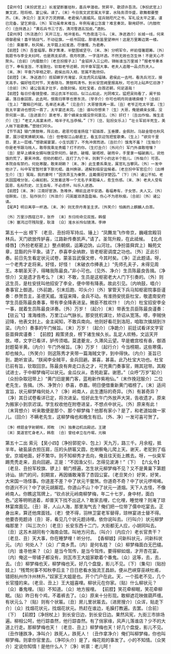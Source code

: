 <!-- { "loadSidebar": true } -->
    【梁州令】〔末扮武官上〕长淮望断塞垣秋，喜兵甲潜收。贺昇平、歌颂许吾流。〔净扮武官上〕兼文武，陪将相，宴公侯。请了。〔末〕今日我文武官属太平宴，水陆务须华盛，歌舞都要整齐。〔末、净见介〕圣天子万灵拥辅，老君侯八面威风。寇兵销咫尺之书，军礼设太平之宴。谨已完备，望乞俯容。〔外〕军功虽卑末难当，年例有诸公怎废？难言奏凯，聊用舒怀。〔内鼓吹介〕〔丑持酒上〕“黄石兵书三寸舌，清河雪酒五加皮。”酒到。
    【梁州序】〔外浇酒介〕天开江左，地冲淮右。气色夜连刁斗。〔末、净进酒介〕长城一线，何来得御君侯！喜平销战气，不动征旗，一纸书回寇。那堪羌笛里望神州！这是万里筹边第一楼。〔合〕乘塞草，秋风候，太平筵上如淮酒，尽慷慨，为君寿。
    【前腔】〔外〕吾皇福厚。群才策凑，半壁围城坚守。〔末、净〕分明军令，杯前借箸题筹。〔外〕我题书与李全夫妇呵，也是燕支却虏，夜月吹篪，一字连环透。不然无效也怎生休！不是天心不聚头。〔合前〕〔内擂鼓介〕〔老旦扮报子上〕“金貂并入三公府。锦帐谁当万里城？”报老爷奏本已下，奉有圣旨，不准致仕。钦取老爷还朝，同平章军国大事。老夫人追赠一品贞烈夫人。〔末、净〕平章乃宰相之职，君侯出将入相，官属不胜欣仰。
    【前腔】〔末、净送酒介〕揽貂蝉岁月淹留，庆龙虎风云辐辏。君侯此一去呵，看洗兵河汉，接天高手。偏好桂花时节，天香随马，箫鼓鸣清书。到长安宫阙里报高秋，可也河上砧声忆旧游？〔合前〕〔外〕诸公皆高才壮岁，自致封侯。如杜宝者，白首还朝，何足道哉！
    【前腔】每日价看镜登楼，泪沾衣浑不如旧。似江山如此，光阴难又。猛把吴钩看了，阑干拍遍，落日垂回首。此去呵，恨南归草草也寄东流，〔举手介〕你可也明月同谁啸庾楼？〔合前〕〔生上〕“腹稿已吟就，名单还未通。”〔见丑介〕大哥替我再一禀。〔丑〕老爷正吃太平宴。〔生〕我太平宴诗也想完一首了，太平宴还未完。〔丑〕谁叫你想来？〔生〕大哥，俺是嫡亲女婿，没奈何禀一禀。〔丑进禀介〕禀老爷，那个嫡亲女婿没奈何禀见。〔外〕好打！〔丑出作恼，推生走介〕〔生〕“老丈人高宴未终，咱半子礼当恭候。”〔下〕〔旦、贴扮女乐上〕“壮士军前半死生，美人帐下能歌舞。”营妓们叩头。
    【节节高】辕门箫鼓啾，阵云收。君恩可借淮扬寇？貂插首，玉垂腰，金佩肘。马敲金镫也秋风骤，展沙堤笑拂朝天袖。〔合〕但卷取江山献君王，看玉京迎驾把笙歌奏。〔生上〕“欲穷千里目，更上一层楼。”想歌阑宴罢，小生饥困了。不免冲席而进。〔丑拦介〕饿鬼不羞？〔生恼介〕你是老爷跟马贱人，敢辱我乘龙贵媚？打不的你。〔生打丑介〕〔外问介〕军门外谁敢喧嚷？〔丑〕是早上嫡亲女婿叫做没奈何的，破衣、破帽、破褡袱、破雨伞，手里拿一幅破画儿，说他饿的荒了，要来冲席。但劝的都打，连打了九个半，则剩下小的这半个脸儿。〔外恼介〕可恶。本院自有禁约，何处寒酸，敢来胡赖？〔末、净〕此生委系乘龙，属官礼当攀凤。〔外〕一发中他计了。叫中军官暂时拿下那光棍。逢州换驿，递解到临安监候者。〔老旦扮中军官应介〕〔出缚生介〕〔生〕冤哉，我的妻呵！“因贪弄玉为秦赘，且戴儒冠学楚囚。”〔下〕〔外〕诸公不知。老夫因国难分张，心痛如割。又放着这等一个无名子来聒噪人，愈生伤感。〔末、净〕老夫人受有国恩，名标烈史。兰玉自有，不必虑怀。叫乐人进酒。
    【前腔】〔末、净〕江南好宦游。急难休，樽前且进平安酒。看福寿有，子女悠，夫人又。〔外〕径醉矣。〔旦、贴作扶介〕〔外泪介〕闪英雄泪渍盈盈袖，伤心不为悲秋瘦。〔合前〕〔外〕诸公请。
    【尾声】明日离亭一杯酒。〔末、净〕则无奈丹青圣主求。〔外笑介〕怕画的上麒麟人白首。

    〔外〕万里沙西寇已平，张乔 〔末〕东归衔命见双旌。韩偓
    〔净〕塞鸿过尽残阳里，耿湋 〔众〕淮水长怜似镜清。李绅

第五十一出 榜下
    〔老旦、丑扮将军持瓜、锤上〕“凤舞龙飞作帝京，巍峨宫殿羽林兵。天门欲放传胪喜，江路新传奏凯声。”请了。圣驾升殿，在此祗候。
    【北点绛唇】〔外扮老枢密上〕整点朝纲，运筹边饷，山河壮。〔净扮苗舜宾上〕翰苑文章，显豁的升平象。请了，恭喜李全纳款，皆老枢密调度之功也。〔外〕正此引奏。前日先生看定状元试卷，蒙圣旨武偃文修，今其时矣。〔净〕正此题请。呀，一个老秀才走将来。好怪，好怪！〔末破衣巾捧表上〕“先师孔夫子，未得见周王。本朝圣天子，得睹我陈最良。”非小可也。〔见外、净介〕生员陈最良告揖。〔净惊介〕又是遗才告考么？〔末〕不敢，生员是这枢密老大人门下引奏的。〔外〕则这生员，是杜安抚叫他招安了李全，便中带有降表。故此引见。〔内响鼓，唱介〕奏事官上御道。〔外前跪，引末后跑、叩头介〕〔外〕掌管天下兵马知枢密院事臣谨奏：恭贺吾主，圣德天威。淮寇来降，金兵不动。有淮扬安抚臣杜宝，敬遣南安府学生员臣陈最良奏事，带有李全降表进呈。微臣不胜欢忭！〔内介〕杜宝招安李全一事，就着生员陈最良详奏。〔外〕万岁！〔起介〕〔末〕带表生员臣陈最良谨奏：
    【驻云飞】淮海维扬，万里江山气脉长。那安抚机谋壮，矫诏从宽荡。嗏，李贼快迎降，他表文封上。金主闻知，不敢兵南向。他则好看花到洛阳，咱取次擒胡到汴梁。〔内介〕奏事的午门候旨。〔末〕万岁！〔起介〕〔净跪介〕前廷试看详文字官臣苗舜宾谨奏：
    【前腔】殿策贤良，榜下诸生候久长。乱定人欢畅，文运天开放。嗏，文字已看详，胪传须唱。莫遣夔龙，久滞风云望。早是蟾宫桂有香，御酒封题菊半黄。〔内介〕午门外候旨。〔净〕万岁！〔起行介〕今当榜期，这些寒儒，却也候久。〔外笑介〕则这陈秀才夹带一篇海贼文字，到中得快。〔内介〕圣旨已到，跪听宣读。“朕闻李全贼平，金兵回避。甚喜，甚喜。此乃杜宝大功也。杜宝已前有旨，钦取回京。陈最良有奔走口舌之才，可充黄门奏事官，赐其冠带。其殿试进士，于中柳梦梅可以状元。金瓜仪从，杏苑赴宴。谢恩。”〔众呼“万岁”起介〕〔众扮杂取冠带上〕“黄门旧是黉门客，蓝袍新作紫袍仙。”〔末作挽冠服介〕二位老先生，告揖。〔外、净贺介〕恭喜，恭嘉。明日便借重新黄门唱榜了。〔末〕适间宣旨，状元柳梦梅何处人？〔净〕岭南人，此生遭际的奇异。〔外〕有甚奇异？〔净〕其日试卷看详已定，将次进呈。恰好此生午门外放声大哭，告收遗才。原来为搬家小到京迟误。学生权收他在附卷进呈，不想点中状元。〔外〕原来有此！〔末背想介〕听来敢便是那个、那个柳梦梅？他那有家小？是了，和老道姑做一家儿。〔回介〕不瞒老先生，这柳梦梅也和晚生有旧。〔外、净〕一发可喜可贺了。

    〔净〕榜题金字射朝晖，郑畋 〔外〕独奏边机出殿迟。王建
    〔末〕莫道官忙身老人，韩愈 〔合〕曾经卓立在丹墀。元稹

第五十二出 索元
    【吴小四】〔净扮郭驼伞、包上〕天九万，路三千。月余程，抵半年。破虱装衣担压肩，压的头脐匾又圆，扢喇察龟儿爬上天。谢天，老驼到了临安。京城地面，好不繁华。则不知柳秀才去向，俺且往天街上瞧去。呀，一伙臭军踢秃秃走来，且向回避。正是：“不因渔父引，怎得见波涛！”〔下〕
    【六幺令】〔老旦、丑扮军校旗、锣上〕朝门榜遍，怎生状元柳梦梅不见？又不是黄巢下第题诗讪。排门的问，刻期宣，再因循敢淹答了杏园公宴。〔老旦笑介〕好笑，好笑，大宋国一场怪事。你道差不差？中了状元干鳖煞。你道奇不奇？中了状元啰唣唏。你道兴不兴？中了状元胡厮踁。你道山不山？中了状元一道烟。天下人古怪，不像岭南人。你瞧这驾牌上，“钦点状元岭南柳梦梅，年二十七岁，身中材，面白色。”这等明明道着，却普天下找不出这人？敢家去哩，亡化哩，睡觉哩？则淹了琼林宴席面见。〔丑〕哥，人山人海，那里淘气去？俺们把一位带了儒中吃宴去。正身出来，算还他席面钱。〔老〕使不得，羽林卫宴老军替得，琼林宴进士替不得。他要杏苑题诗〔丑〕哥，看见几个状元题诗哩。依你说叫去。〔行叫介〕状元柳梦梅那里？〔叫三次介〕〔老旦〕长安东西十二门，大街都无人应，小胡同叫去。〔丑〕这苏木胡同有个海南会馆。叫地方问去。〔叫介〕〔内应介〕老长官贵干？〔老旦、丑〕天大事，你在睡梦哩！听分付。
    【香柳娘】问新科状元，问新科状元。〔内〕何处人？〔众〕广南乡贯。〔内〕是何名姓？〔众〕柳梦梅面白无巴缱。〔内〕谁寻他来？〔众〕是当今驾传，是当今驾传。要得柳如烟，才开杏花宴。〔内〕俺这一带铺子都没有，则瓦市王大姐家歇着个番鬼。〔众〕这等，去，去，去。〔合〕柳梦梅也天，柳梦梅也天。好几个盘旋，影儿不见。〔下〕〔集句〕〔贴扮妓上〕“残莺何事不知秋李后主？日日悲看水独流王昌龄。便从巴峡穿巫峡杜甫，错把杭州作汴州林升。”奴家王大姐是也。开个门户在此。天，一个孤老不见，几个长官撞的来。〔老旦、丑上〕王大姐喜哩。柳状元在你家。〔贴〕什么柳状元？〔众〕番鬼哩。〔贴〕不知道。〔众〕地方报哩。
    【前腔】笑花牵柳眠，笑花牵柳眠。〔贴〕昨日有个鸡，不着裤去了。〔众〕原来十分形现。敢柳遮花映做葫芦缠。有状元么？〔贴〕则有个状匾。〔丑〕房儿里状匾去。〔进房搜介〕〔众诨，贴走下介〕〔众〕找烟花状元，找烟花状元。热赶在谁边，毛臊打教遍。去罢。〔合前〕〔下〕
    【前腔】〔净拐杖上〕到长安日边，到长安日边。果然风宪，九街三市排场遍。柳相公呵，他行踪杳然，他行踪杳然。有了俏家缘，风声儿落谁店？少不的大道上行走。那柳梦梅也天！〔老旦、丑上〕柳梦梅也天！好几个盘旋，影儿不见。〔丑作锺跌净，净叫介〕跌死人，跌死人！〔丑作拿净介〕俺们叫柳梦梅，你也叫柳梦梅。则拿你官里去。〔净叩头介〕是了，梅花观的事发了。小的不知情。〔众笑介〕定说你知情！是他什么人？〔净〕听禀：老儿呵！
